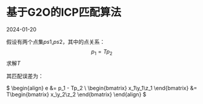 # 基于G2O的ICP匹配算法
2024-01-20

假设有两个点集$ps1$,$ps2$，其中的点关系：
$$p_1 = Tp_2$$
求解$T$

其匹配误差为：

$
\begin{align}
e &= p_1 - Tp_2 \\
\begin{bmatrix}
x_1\\y_1\\z_1
\end{bmatrix} &= T\begin{bmatrix}
x_\\y_2\\z_2
\end{bmatrix}
\end{align}
$



